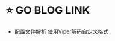 # ⭐ GO BLOG LINK

- 配置文件解析
[使用Viper解码自定义格式](https://sagikazarmark.hu/blog/decoding-custom-formats-with-viper/)
